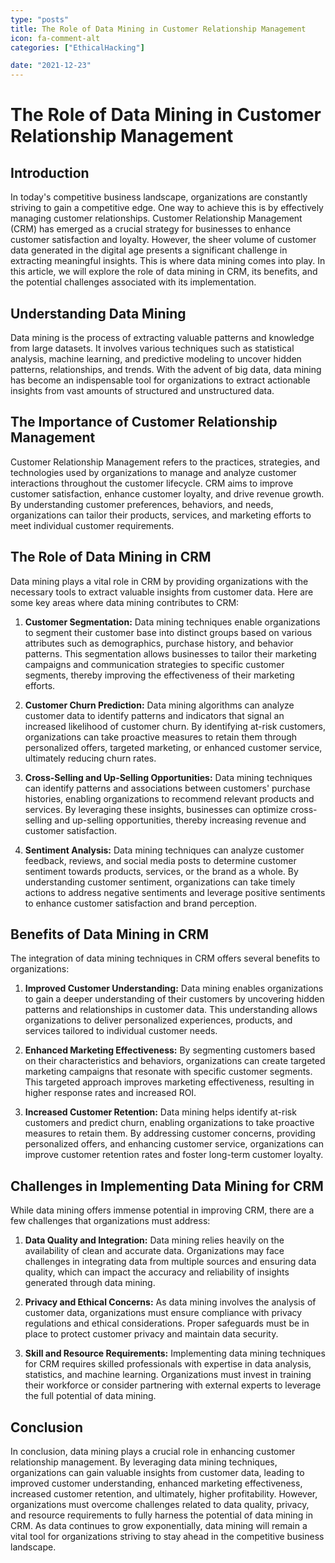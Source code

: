 ```yaml
---
type: "posts"
title: The Role of Data Mining in Customer Relationship Management
icon: fa-comment-alt
categories: ["EthicalHacking"]

date: "2021-12-23"
---
```




# The Role of Data Mining in Customer Relationship Management

## Introduction

In today's competitive business landscape, organizations are constantly striving to gain a competitive edge. One way to achieve this is by effectively managing customer relationships. Customer Relationship Management (CRM) has emerged as a crucial strategy for businesses to enhance customer satisfaction and loyalty. However, the sheer volume of customer data generated in the digital age presents a significant challenge in extracting meaningful insights. This is where data mining comes into play. In this article, we will explore the role of data mining in CRM, its benefits, and the potential challenges associated with its implementation.

## Understanding Data Mining

Data mining is the process of extracting valuable patterns and knowledge from large datasets. It involves various techniques such as statistical analysis, machine learning, and predictive modeling to uncover hidden patterns, relationships, and trends. With the advent of big data, data mining has become an indispensable tool for organizations to extract actionable insights from vast amounts of structured and unstructured data.

## The Importance of Customer Relationship Management

Customer Relationship Management refers to the practices, strategies, and technologies used by organizations to manage and analyze customer interactions throughout the customer lifecycle. CRM aims to improve customer satisfaction, enhance customer loyalty, and drive revenue growth. By understanding customer preferences, behaviors, and needs, organizations can tailor their products, services, and marketing efforts to meet individual customer requirements.

## The Role of Data Mining in CRM

Data mining plays a vital role in CRM by providing organizations with the necessary tools to extract valuable insights from customer data. Here are some key areas where data mining contributes to CRM:

1. **Customer Segmentation:** Data mining techniques enable organizations to segment their customer base into distinct groups based on various attributes such as demographics, purchase history, and behavior patterns. This segmentation allows businesses to tailor their marketing campaigns and communication strategies to specific customer segments, thereby improving the effectiveness of their marketing efforts.

2. **Customer Churn Prediction:** Data mining algorithms can analyze customer data to identify patterns and indicators that signal an increased likelihood of customer churn. By identifying at-risk customers, organizations can take proactive measures to retain them through personalized offers, targeted marketing, or enhanced customer service, ultimately reducing churn rates.

3. **Cross-Selling and Up-Selling Opportunities:** Data mining techniques can identify patterns and associations between customers' purchase histories, enabling organizations to recommend relevant products and services. By leveraging these insights, businesses can optimize cross-selling and up-selling opportunities, thereby increasing revenue and customer satisfaction.

4. **Sentiment Analysis:** Data mining techniques can analyze customer feedback, reviews, and social media posts to determine customer sentiment towards products, services, or the brand as a whole. By understanding customer sentiment, organizations can take timely actions to address negative sentiments and leverage positive sentiments to enhance customer satisfaction and brand perception.

## Benefits of Data Mining in CRM

The integration of data mining techniques in CRM offers several benefits to organizations:

1. **Improved Customer Understanding:** Data mining enables organizations to gain a deeper understanding of their customers by uncovering hidden patterns and relationships in customer data. This understanding allows organizations to deliver personalized experiences, products, and services tailored to individual customer needs.

2. **Enhanced Marketing Effectiveness:** By segmenting customers based on their characteristics and behaviors, organizations can create targeted marketing campaigns that resonate with specific customer segments. This targeted approach improves marketing effectiveness, resulting in higher response rates and increased ROI.

3. **Increased Customer Retention:** Data mining helps identify at-risk customers and predict churn, enabling organizations to take proactive measures to retain them. By addressing customer concerns, providing personalized offers, and enhancing customer service, organizations can improve customer retention rates and foster long-term customer loyalty.

## Challenges in Implementing Data Mining for CRM

While data mining offers immense potential in improving CRM, there are a few challenges that organizations must address:

1. **Data Quality and Integration:** Data mining relies heavily on the availability of clean and accurate data. Organizations may face challenges in integrating data from multiple sources and ensuring data quality, which can impact the accuracy and reliability of insights generated through data mining.

2. **Privacy and Ethical Concerns:** As data mining involves the analysis of customer data, organizations must ensure compliance with privacy regulations and ethical considerations. Proper safeguards must be in place to protect customer privacy and maintain data security.

3. **Skill and Resource Requirements:** Implementing data mining techniques for CRM requires skilled professionals with expertise in data analysis, statistics, and machine learning. Organizations must invest in training their workforce or consider partnering with external experts to leverage the full potential of data mining.

## Conclusion

In conclusion, data mining plays a crucial role in enhancing customer relationship management. By leveraging data mining techniques, organizations can gain valuable insights from customer data, leading to improved customer understanding, enhanced marketing effectiveness, increased customer retention, and ultimately, higher profitability. However, organizations must overcome challenges related to data quality, privacy, and resource requirements to fully harness the potential of data mining in CRM. As data continues to grow exponentially, data mining will remain a vital tool for organizations striving to stay ahead in the competitive business landscape.